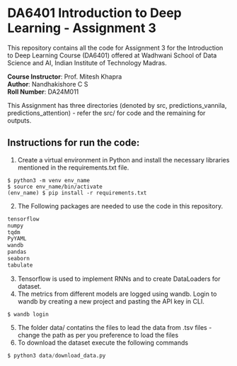 # DA6401 Introduction to Deep Learning - Assignment 3
This repository contains all the code for Assignment 3 for the Introduction to Deep Learning Course (DA6401) offered at Wadhwani School of Data Science and AI, Indian Institute of Technology Madras. 

**Course Instructor**: Prof. Mitesh Khapra <br>
**Author**: Nandhakishore C S <br>
**Roll Number**: DA24M011 

This Assignment has three directories (denoted by src, predictions_vannila, predictions_attention) - refer the src/ for code and the remaining for outputs. 


## Instructions for run the code: 

1. Create a virtual environment in Python and install the necessary libraries mentioned in the requirements.txt file. 
```console 
$ python3 -m venv env_name 
$ source env_name/bin/activate 
(env_name) $ pip install -r requirements.txt
```

2. The Following packages are needed to use the code in this repository. 
```txt
tensorflow 
numpy 
tqdm 
PyYAML 
wandb
pandas
seaborn
tabulate
```
3. Tensorflow is used to implement RNNs and to create DataLoaders for dataset. 
4. The metrics from different models are logged using wandb. Login to wandb by creating a new project and pasting the API key in CLI. 
```console 
$ wandb login 
```
5. The folder data/ contatins the files to lead the data from .tsv files - change the path as per you preference to load the files
6. To download the dataset execute the following commands
```python
$ python3 data/download_data.py
```
 
